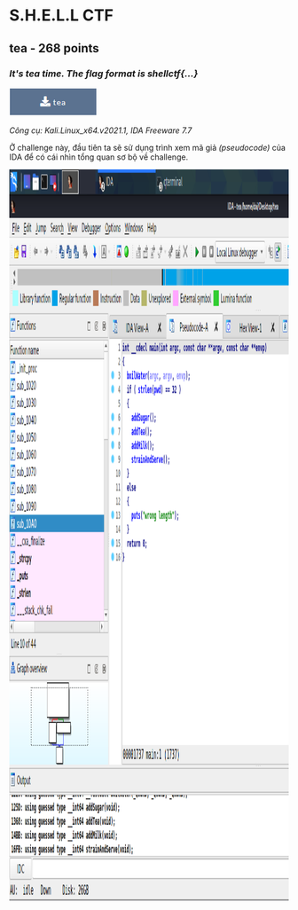 # **S.H.E.L.L CTF**
## **tea** - 268 points 
### *It's tea time. The flag format is shellctf{...}*
[![Foo](/2022/shellctf/images/img_tea.PNG)](https://github.com/LaoDaiDia/CTF/blob/main/2022/shellctf/tea)

*Công cụ: Kali.Linux_x64.v2021.1, IDA Freeware 7.7*

Ở challenge này, đầu tiên ta sẽ sử dụng trình xem mã giả *(pseudocode)* của IDA để có cái nhìn tổng quan sơ bộ về challenge.

<img src="/2022/shellctf/images/img_ida_pseudocode.PNG" alt="Trình xem mã giả trong IDA" width="1000" height="1320">

